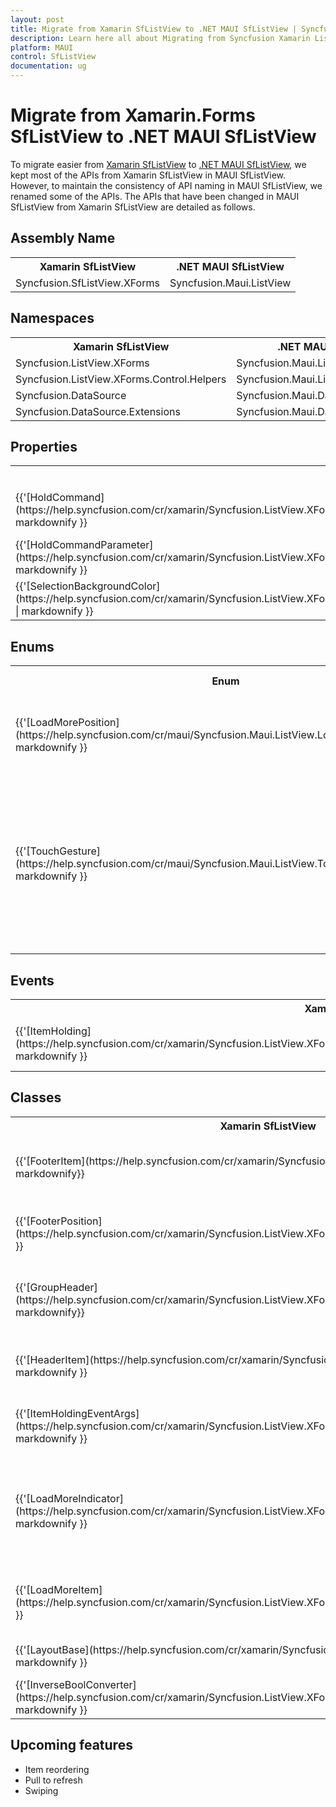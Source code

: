 ```yaml
---
layout: post
title: Migrate from Xamarin SfListView to .NET MAUI SfListView | Syncfusion 
description: Learn here all about Migrating from Syncfusion Xamarin ListView to Syncfusion .NET MAUI ListView control and more.
platform: MAUI
control: SfListView
documentation: ug
---  
```


# Migrate from Xamarin.Forms SfListView to .NET MAUI SfListView 

To migrate easier from [Xamarin SfListView](https://www.syncfusion.com/xamarin-ui-controls/xamarin-listview) to [.NET MAUI SfListView](https://www.syncfusion.com/maui-controls/maui-listview), we kept most of the APIs from Xamarin SfListView in MAUI SfListView. However, to maintain the consistency of API naming in MAUI SfListView, we renamed some of the APIs. The APIs that have been changed in MAUI SfListView from Xamarin SfListView are detailed as follows.

## Assembly Name 

<table>
<tr>
<th>Xamarin SfListView</th>
<th>.NET MAUI SfListView</th></tr>
<tr>
<td>Syncfusion.SfListView.XForms</td>
<td>Syncfusion.Maui.ListView</td></tr>
</table>

## Namespaces 

<table>
<tr>
<th>Xamarin SfListView</th>
<th>.NET MAUI SfListView</th></tr>
<tr>
<td>Syncfusion.ListView.XForms</td>
<td>Syncfusion.Maui.ListView</td></tr>
<tr>
<td>Syncfusion.ListView.XForms.Control.Helpers</td>
<td>Syncfusion.Maui.ListView.Helpers</td></tr>
<tr>
<td>Syncfusion.DataSource</td>
<td>Syncfusion.Maui.DataSource</td></tr>
<tr>
<td>Syncfusion.DataSource.Extensions</td>
<td>Syncfusion.Maui.DataSource.Extensions</td></tr>
</table>

## Properties

<table> 
<tr>
<th>Xamarin SfListView</th>
<th>.NET MAUI SfListView</th>
<th>Description</th></tr>
<tr>
<td>{{'[HoldCommand](https://help.syncfusion.com/cr/xamarin/Syncfusion.ListView.XForms.SfListView.html#Syncfusion_ListView_XForms_SfListView_HoldCommand)'| markdownify }}</td>
<td>{{'[LongPressCommand](https://help.syncfusion.com/cr/maui/Syncfusion.Maui.ListView.SfListView.html#Syncfusion_Maui_ListView_SfListView_LongPressCommand)'| markdownify }}</td>
<td>Gets or sets System.Windows.Input.ICommand which will be executed when hold on the ListViewItem.</td></tr>
<tr>
<td>{{'[HoldCommandParameter](https://help.syncfusion.com/cr/xamarin/Syncfusion.ListView.XForms.SfListView.html#Syncfusion_ListView_XForms_SfListView_HoldCommandParameter)'| markdownify }}</td>
<td>{{'[LongPressCommandParameter](https://help.syncfusion.com/cr/maui/Syncfusion.Maui.ListView.SfListView.html#Syncfusion_Maui_ListView_SfListView_LongPressCommandParameter)'| markdownify }}</td>
<td>Gets or sets the parameter for LongPressCommand.</td></tr>
<tr>
<td>{{'[SelectionBackgroundColor](https://help.syncfusion.com/cr/xamarin/Syncfusion.ListView.XForms.SfListView.html#Syncfusion_ListView_XForms_SfListView_SelectionBackgroundColor)' | markdownify }}</td>
<td>{{'[SelectionBackground](https://help.syncfusion.com/cr/maui/Syncfusion.Maui.ListView.SfListView.html#Syncfusion_Maui_ListView_SfListView_SelectionBackground)'| markdownify }}</td>
<td>Gets or sets the selection background color for the selected item.</td></tr>
</table> 

## Enums

<table>
<tr>
<th>Enum</th>
<th>Xamarin SfListView</th>
<th>.NET MAUI SfListView</th>
<th>Description</th></tr>
<tr>
<td>{{'[LoadMorePosition](https://help.syncfusion.com/cr/maui/Syncfusion.Maui.ListView.LoadMorePosition.html)'| markdownify }}</td>
<td>Top,<br/>Bottom</td>
<td>Start,<br/>End</td>
<td>Defines position for the load more support of SfListView.</td></tr>
<tr>
<td>{{'[TouchGesture](https://help.syncfusion.com/cr/maui/Syncfusion.Maui.ListView.TouchGesture.html)'| markdownify }}</td>
<td>Hold</td>
<td>LongPress</td>
<td>Describes the possible values of touch operation. These values are used when updating selection in the SfListView control.</td></tr>
</table>

## Events

<table>
<tr>
<th>Xamarin SfListView</th>
<th>.NET MAUI SfListView</th>
<th>Description</th></tr>
<tr>
<td>{{'[ItemHolding](https://help.syncfusion.com/cr/xamarin/Syncfusion.ListView.XForms.SfListView.html#Syncfusion_ListView_XForms_SfListView_ItemHolding)'| markdownify }}</td>
<td>{{'[ItemLongPress](https://help.syncfusion.com/cr/maui/Syncfusion.Maui.ListView.SfListView.html#Syncfusion_Maui_ListView_SfListView_ItemLongPress)'| markdownify }}</td>
<td>Occurs when an item is long pressed.</td></tr>
</table> 

## Classes 

<table>
<tr>
<th>Xamarin SfListView</th>
<th>.NET MAUI SfListView</th>
<th>Description</th></tr>
<tr>
<td>{{'[FooterItem](https://help.syncfusion.com/cr/xamarin/Syncfusion.ListView.XForms.FooterItem.html)'| markdownify}}</td>
<td>{{'[ListViewFooterItem](https://help.syncfusion.com/cr/maui/Syncfusion.Maui.ListView.ListViewFooterItem.html)'| markdownify }}</td>
<td>Represents the footer item of data in the SfListView control.</td></tr>
<tr> 
<td>{{'[FooterPosition](https://help.syncfusion.com/cr/xamarin/Syncfusion.ListView.XForms.FooterPosition.html)'| markdownify }}</td>
<td>{{'[ListViewFooterPosition](https://help.syncfusion.com/cr/maui/Syncfusion.Maui.ListView.ListViewFooterItem.html)'| markdownify }}</td>
<td>Defines the position of the footer when IsStickyFooter is enabled.</td></tr> 
<tr>
<td>{{'[GroupHeader](https://help.syncfusion.com/cr/xamarin/Syncfusion.ListView.XForms.GroupHeaderItem.html)'| markdownify}}</td>
<td>{{'[ListViewGroupHeader](https://help.syncfusion.com/cr/maui/Syncfusion.Maui.ListView.ListViewGroupHeaderItem.html)'| markdownify }}</td>
<td>Represents the group header item in a SfListView control.</td></tr>
<tr>
<td>{{'[HeaderItem](https://help.syncfusion.com/cr/xamarin/Syncfusion.ListView.XForms.HeaderItem.html)'| markdownify }}</td>
<td>{{'[ListViewHeaderItem](https://help.syncfusion.com/cr/maui/Syncfusion.Maui.ListView.ListViewHeaderItem.html)'| markdownify }}</td>
<td>Represents the header item of data in the SfListView control.</td></tr>
<tr>
<td>{{'[ItemHoldingEventArgs](https://help.syncfusion.com/cr/xamarin/Syncfusion.ListView.XForms.ItemHoldingEventArgs.html)'| markdownify }}</td>
<td>{{'[ItemLongPressEventArgs](https://help.syncfusion.com/cr/maui/Syncfusion.Maui.ListView.ItemLongPressEventArgs.html)'| markdownify }}</td>
<td>Provides data for ItemLongPress event.</td></tr> 
<tr> 
<td>{{'[LoadMoreIndicator](https://help.syncfusion.com/cr/xamarin/Syncfusion.ListView.XForms.LoadMoreIndicator.html)'| markdownify }}</td>
<td>{{'[ListViewLoadMoreIndicator](https://help.syncfusion.com/cr/maui/Syncfusion.Maui.ListView.ListViewLoadMoreIndicator.html)'| markdownify }}</td>
<td>A loading indicator which will be displayed when loading more items into the list view is in progress.</td></tr>
<tr>
<td>{{'[LoadMoreItem](https://help.syncfusion.com/cr/xamarin/Syncfusion.ListView.XForms.LoadMoreItem.html)'| markdownify }}</td>
<td>{{'[ListViewLoadMoreItem](https://help.syncfusion.com/cr/maui/Syncfusion.Maui.ListView.ListViewLoadMoreItem.html)'| markdownify }}</td>
<td>Represents the load more item in a SfListView control.</td></tr>
<tr>
<td>{{'[LayoutBase](https://help.syncfusion.com/cr/xamarin/Syncfusion.ListView.XForms.LayoutBase.html)'| markdownify }}</td>
<td>{{'[ListViewLayout](https://help.syncfusion.com/cr/maui/Syncfusion.Maui.ListView.ListViewLayout.html)'| markdownify }}</td>
<td>Defines the base for the layouts.</td></tr>
<tr>
<td>{{'[InverseBoolConverter](https://help.syncfusion.com/cr/xamarin/Syncfusion.ListView.XForms.Helpers.InverseBoolConverter.html)'| markdownify }}</td>
<td>{{'[InvertedBoolConverter](https://help.syncfusion.com/cr/maui/Syncfusion.Maui.Core.Converters.InvertedBoolConverter.html)'| markdownify }}</td>
<td>Converter to reverse the boolean value.</td></tr>
</table> 

## Upcoming features

  * Item reordering
  * Pull to refresh
  * Swiping